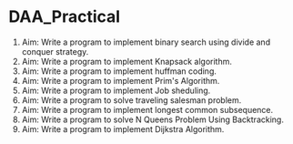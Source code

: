 # DAA_Practical
1. Aim: Write a program to implement binary search using divide and conquer strategy.
2. Aim: Write a program to implement Knapsack algorithm.
3. Aim: Write a program to implement huffman coding.
4. Aim: Write a program to implement Prim's Algorithm.
5. Aim: Write a program to implement Job sheduling.
6. Aim: Write a program to solve traveling salesman problem.
7. Aim: Write a program to implement longest common subsequence.
8. Aim: Write a program to solve N Queens Problem Using Backtracking.
9. Aim: Write a program to implement Dijkstra Algorithm.
